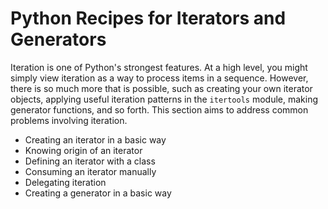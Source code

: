 # Python Recipes for Iterators and Generators

Iteration is one of Python's strongest features. At a high level, you 
might simply view iteration as a way to process items in a sequence. 
However, there is so much more that is possible, such as creating your 
own iterator objects, applying useful iteration patterns in 
the `itertools` module, making generator functions, and so forth. This 
section aims to address common problems involving iteration.

* Creating an iterator in a basic way
* Knowing origin of an iterator
* Defining an iterator with a class
* Consuming an iterator manually
* Delegating iteration
* Creating a generator in a basic way
